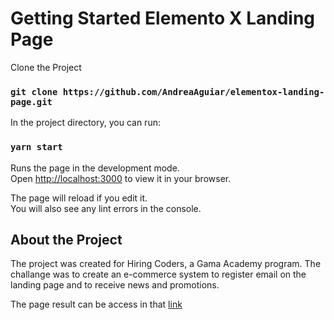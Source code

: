 # Getting Started Elemento X Landing Page

Clone the Project

### `git clone https://github.com/AndreaAguiar/elementox-landing-page.git`

In the project directory, you can run:

### `yarn start`

Runs the page in the development mode.\
Open [http://localhost:3000](http://localhost:3000) to view it in your browser.

The page will reload if you edit it.\
You will also see any lint errors in the console.

## About the Project

The project was created for Hiring Coders, a Gama Academy program. The challange was to create an e-commerce system to register email on the landing page and to receive news and promotions.

The page result can be access in that [link](https://elementox.netlify.app/)
